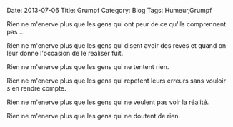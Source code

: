 Date: 2013-07-06
Title: Grumpf
Category: Blog
Tags: Humeur,Grumpf

[0]: http://raw.github.com/bussiere/Blog/gh-pages/static/images/frange2.jpg  "Grande Version"
[1]: https://www.facebook.com/LaFrangebar  "Page fb La frange"
[2]: https://www.facebook.com/events/264686893672355/?fref=ts  "Page Fb de l evenement"
[3]: http://goo.gl/maps/1FOVy "Google map de la frange"


Rien ne m'enerve plus que les gens qui ont peur de ce qu'ils comprennent pas ...

Rien ne m'enerve plus que les gens qui disent avoir des reves et quand on leur donne l'occasion de le realiser fuit.

Rien ne m'enerve plus que les gens qui ne tentent rien.

Rien ne m'enerve plus que les gens qui repetent leurs erreurs sans vouloir s'en rendre compte.

Rien ne m'enerve plus que les gens qui ne veulent pas voir la réalité.

Rien ne m'enerve plus que les gens qui ne doutent de rien.